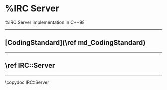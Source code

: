 # %IRC Server
%IRC Server implementation in C++98
***
## [CodingStandard](\ref md_CodingStandard)
***
## \ref IRC::Server
***
\copydoc IRC::Server